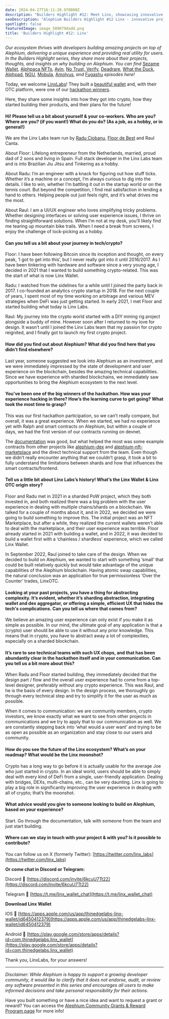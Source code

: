```yaml
---
date: 2024-04-27T16:11:20.970000Z
description: "Builders Highlight #12: Meet Linx, showcasing innovative projects built on Alephium that deliver unique experiences and real utility for users in the ecosystem."
seoDescription: "Alephium Builders Highlight #12 Linx - innovative projects on Alephium blockchain. Developer showcase and ecosystem project spotlight."
spotlight: false
featuredImage: image_589079dadd.png
title: 'Builders Highlight #12: Linx'
---
```


_Our ecosystem thrives with developers building amazing projects on top of Alephium, delivering a unique experience and providing real utility for users. In the Builders Highlight series, they share more about their projects, thoughts, and insights on why building on Alephium. You can find_ [Sezame Wallet](/news/post/builders-highlights-1-sezame-wallet-ddb4aeb61881)_,_ [Alphpaca NFTs](/news/post/builders-highlights-2-alphpaca-nfts-99c69775f04c), [Ayin](/news/post/builders-highlight-3-ayin-6be4a6bd4ec2), [No Trust, Verify](/news/post/builders-highlight-4-no-trust-verify-9ea495ca826f), [Deadrare](/news/post/builders-highlight-5-deadrare-d5ff90d6161e), [What the Duck](/news/post/builders-highlight-6-what-the-duck-0aedc602ecfd), [Alphpad](/news/post/builders-highlight-7-alphpad-bbd4f4a34fd5), [NGU](/news/post/builders-highlight-8-ngu-money-f8bf05e36e99)_,_ [Mobula,](/news/post/builders-highlight-9-mobula-f9c45dc6c691) [Amolyus](/news/post/builders-highlight-10-amolyus-39e03b6bd3f0), _and_ [Fugashu](/news/post/builders-highlight-11-fugashu-4f8566d1a8f0) _episodes here!_

Today, we welcome [LinxLabs](https://twitter.com/linx_labs)! They built a [beautiful wallet](https://linxwallet.xyz/) and, with their OTC platform, were one of our [hackathon winners](/news/post/hackathon-winners-announced-68d55711b99d).

Here, they share some insights into how they got into crypto, how they started building their products, and their plans for the future!

#### Hi! Please tell us a bit about yourself & your co-workers. Who are you? Where are you? (if you want!) What do you do? (As a job, as a hobby, or in general!)

We are the Linx Labs team run by [Radu Ciobanu](https://twitter.com/raduC22), [Floor de Best](https://twitter.com/FlorisdBest) and Raul Canta.

About Floor: Lifelong entrepreneur from the Netherlands, married, proud dad of 2 sons and living in Spain. Full stack developer in the Linx Labs team and is into Brazilian Jiu Jitsu and Tinkering as a hobby.

About Radu: I’m an engineer with a knack for figuring out how stuff ticks. Whether it’s a machine or a concept, I’m always curious to dig into the details. I like to win, whether I’m battling it out in the startup world or on the tennis court. But beyond the competition, I find real satisfaction in lending a hand to others. Helping people out just feels right, and it’s what drives me the most.

About Raul: I am a UI/UX engineer who loves simplifying tricky problems. Whether designing interfaces or solving user experience issues, I thrive on finding straightforward solutions. When I’m not at my desk, you’ll likely find me tearing up mountain bike trails. When I need a break from screens, I enjoy the challenge of lock-picking as a hobby.

#### Can you tell us a bit about your journey in tech/crypto?

Floor: I have been following Bitcoin since its inception and thought, on every peak, ‘I got to get into this’, but I never really got into it until 2016/2017. As I have been tinkering with hardware and software since a very young age, I decided in 2021 that I wanted to build something crypto-related. This was the start of what is now Linx Wallet.

Radu: I watched from the sidelines for a while until I joined the party back in 2017. I co-founded an analytics crypto startup in 2018. For the next couple of years, I spent most of my time working on arbitrage and various MEV strategies when DeFi was just getting started. In early 2021, I met Floor and started building what today is Linx Labs.

Raul: My journey into the crypto world started with a DIY mining rig project alongside a buddy of mine. However soon after I returned to my love for design. It wasn’t until I joined the Linx Labs team that my passion for crypto reignited, and I finally got to launch my first crypto project.

#### How did you find out about Alephium? What did you find here that you didn’t find elsewhere?

Last year, someone suggested we look into Alephium as an investment, and we were immediately impressed by the state of development and user experience on the blockchain, besides the amazing technical capabilities. Since we have experience with sharded blockchains, we immediately saw opportunities to bring the Alephium ecosystem to the next level.

#### You’ve been one of the big winners of the hackathon. How was your experience hacking in there? How’s the learning curve to get going? What took the most time to grasp?

This was our first hackathon participation, so we can’t really compare, but overall, it was a great experience. When we started, we had no experience yet with Ralph and smart contracts on Alephium, but within a couple of days, we had the first version of our contracts running on devnet.

The [documentation](http://docs.alephium.org) was good, but what helped the most was some example contracts from other projects like [alephium-dex](https://github.com/alephium/alephium-dex) and [alephium-nft-marketplace](https://github.com/alephium/alephium-nft) and the direct technical support from the team. Even though we didn’t really encounter anything that we couldn’t grasp, it took a bit to fully understand the limitations between shards and how that influences the smart contracts/frontend.

#### Tell us a little bit about Linx Labs’s history! What’s the Linx Wallet & Linx OTC origin story?

Floor and Radu met in 2021 in a sharded PoW project, which they both invested in, and both realized there was a big problem with the user experience in dealing with multiple chains/shards on a blockchain. We talked for a couple of months about it, and in 2022, we decided we were going to build something to improve this. The initial project was an NFT Marketplace, but after a while, they realized the current wallets weren’t able to deal with the marketplace, and their user experience was terrible. Floor already started in 2021 with building a wallet, and in 2022, it was decided to build a wallet first with a ‘chainless / shardless’ experience, which we called Linx Wallet.

In September 2022, Raul joined to take care of the design. When we decided to build on Alephium, we wanted to start with something ‘small’ that could be built relatively quickly but would take advantage of the unique capabilities of the Alephium blockchain. Having atomic swap capabilities, the natural conclusion was an application for true permissionless ‘Over the Counter’ trades, LinxOTC.

#### Looking at your past projects, you have a thing for abstracting complexity. It’s evident, whether it’s sharding abstraction, integrating wallet and dex aggregator, or offering a simple, efficient UX that hides the tech's complications. Can you tell us where that comes from?

We believe an amazing user experience can only exist if you make it as simple as possible. In our mind, the ultimate goal of any application is that a (crypto) user should be able to use it without any prior knowledge. This means that in crypto, you have to abstract away a lot of complexities, especially on a sharded blockchain.

#### It’s rare to see technical teams with such UX chops, and that has been abundantly clear in the hackathon itself and in your communication. Can you tell us a bit more about this?

When Radu and Floor started building, they immediately decided that the design part / flow and the overall user experience had to come from a top-level designer, preferably without any crypto experience. This was Raul, and he is the basis of every design. In the design process, we thoroughly go through every technical step and try to simplify it for the user as much as possible.

When it comes to communication: we are community members, crypto investors, we know exactly what we want to see from other projects in communications and we try to apply that to our communication as well. We are constantly stepping back into ‘what would a user want’ and trying to be as open as possible as an organization and stay close to our users and community.

#### How do you see the future of the Linx ecosystem? What’s on your roadmap? What would be the Linx moonshot?

Crypto has a long way to go before it is actually usable for the average Joe who just started in crypto. In an ideal world, users should be able to simply deal with every kind of DeFi from a single, user-friendly application. Dealing with bridges, DEXs, multi-chains, etc., can be very daunting. Linx is going to play a big role in significantly improving the user experience in dealing with all of crypto; that’s the moonshot.

#### What advice would you give to someone looking to build on Alephium, based on your experience?

Start. Go through the documentation, talk with someone from the team and just start building.

#### Where can we stay in touch with your project & with you? Is it possible to contribute?

You can follow us on X (formerly Twitter): [https://twitter.com/linx_labs](https://twitter.com/linx_labs)

**Or come chat in Discord or Telegram:**

Discord 🔗 [https://discord.com/invite/6kcuU7Tt22](https://discord.com/invite/6kcuU7Tt22)

Telegram 🔗 [https://t.me/linx_wallet_chat](https://t.me/linx_wallet_chat)

**Download Linx Wallet**

IOS 🔗 [https://apps.apple.com/us/app/thinedgelabs-linx-wallet/id6450412379](https://apps.apple.com/us/app/thinedgelabs-linx-wallet/id6450412379)

Android 🔗 [https://play.google.com/store/apps/details?id=com.thinedgelabs.linx_wallet](https://play.google.com/store/apps/details?id=com.thinedgelabs.linx_wallet)

Thank you, LinxLabs, for your answers!

---

_Disclaimer: While Alephium is happy to support a growing developer community, it would like to clarify that it does not endorse, audit, or review any software presented in this series and encourages all users to make informed decisions and take personal responsibility for their actions._

Have you built something or have a nice idea and want to request a grant or reward? You can access the [Alephium Community Grants &amp; Reward Program page](https://github.com/alephium/community/blob/master/Grant%26RewardProgram.md) for more info!

